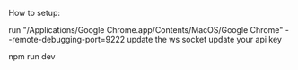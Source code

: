 How to setup:

run "/Applications/Google Chrome.app/Contents/MacOS/Google Chrome" --remote-debugging-port=9222
update the ws socket
update your api key 

npm run dev